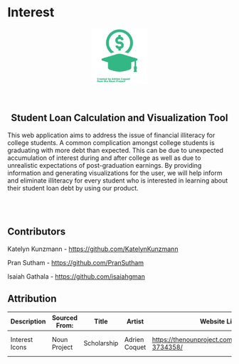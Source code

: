 # Interest
<img style="display: block; 
           margin-left: auto;
           margin-right: auto;
           width: 25%;" src="src/img/interesticon_mintgreen.png" alt="graduation cap with dollar sign in background" width="250">  
<br>
<h2 style="text-align:center">Student Loan Calculation and Visualization Tool</h2>

<p>This web application aims to address the issue of financial illiteracy for college students. A common complication amongst college students is graduating with more debt than expected. This can be due to unexpected accumulation of interest during and after college as well as due to unrealistic expectations of post-graduation earnings. By providing information and generating visualizations for the user, we will help inform and eliminate illiteracy for every student who is interested in learning about their student loan debt by using our product.</p>
<br>

<br>  

## Contributors
Katelyn Kunzmann - https://github.com/KatelynKunzmann

Pran Sutham - https://github.com/PranSutham

Isaiah Gathala - https://github.com/isaiahgman



## Attribution
| **Description** | **Sourced From:** | **Title** | **Artist** | **Website Link** | **License** | **License Link** |
|---|---|---|---|---|---|---|
| Interest Icons |Noun Project|Scholarship|Adrien Coquet|https://thenounproject.com/icon/scholarship-3734358/|Creative Commons by 2.0|https://creativecommons.org/licenses/by/2.0/|
